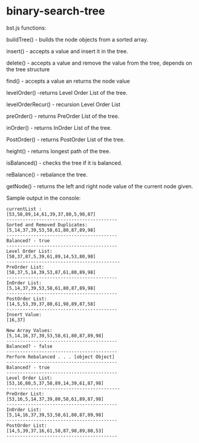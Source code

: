 # binary-search-tree

bst.js functions:

buildTree() - builds the node objects from a sorted array.

insert() - accepts a value and insert it in the tree.

delete() - accepts a value and remove the value from the tree, depends on the tree structure

find() - accepts a value an returns the node value

levelOrder() -returns Level Order List of the tree.

levelOrderRecur() - recursion Level Order List 

preOrder() - returns PreOrder List of the tree.

inOrder() - returns InOrder List of the tree.

PostOrder() - returns PostOrder List of the tree.

height() - returns longest path of the tree.

isBalanced() - checks the tree if it is balanced.

reBalance() - rebalance the tree.

getNode() - returns the left and right node value of the current node given.

Sample output in the console:

    currentList :
    [53,58,89,14,61,39,37,80,5,98,87]
    -----------------------------------------
    Sorted and Removed Duplicates:
    [5,14,37,39,53,58,61,80,87,89,98]
    -----------------------------------------
    Balanced? - true
    -----------------------------------------
    Level Order List:
    [58,37,87,5,39,61,89,14,53,80,98]
    ------------------------------------------
    PreOrder List:
    [58,37,5,14,39,53,87,61,80,89,98]
    -----------------------------------------
    InOrder List:
    [5,14,37,39,53,58,61,80,87,89,98]
    -----------------------------------------
    PostOrder List:
    [14,5,53,39,37,80,61,98,89,87,58]
    -----------------------------------------
    Insert Value:
    [16,37]
    
    New Array Values:
    [5,14,16,37,39,53,58,61,80,87,89,98]
    -----------------------------------------
    Balanced? - false
    -----------------------------------------
    Perform Rebalanced . . . [object Object]
    -----------------------------------------
    Balanced? - true
    -----------------------------------------
    Level Order List:
    [53,16,80,5,37,58,89,14,39,61,87,98]
    ------------------------------------------
    PreOrder List:
    [53,16,5,14,37,39,80,58,61,89,87,98]
    -----------------------------------------
    InOrder List:
    [5,14,16,37,39,53,58,61,80,87,89,98]
    -----------------------------------------
    PostOrder List:
    [14,5,39,37,16,61,58,87,98,89,80,53]
    -----------------------------------------
